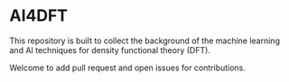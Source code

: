 # AI4DFT
This repository is built to collect the background of the machine learning and AI techniques for density functional theory (DFT).

Welcome to add pull request and open issues for contributions.
